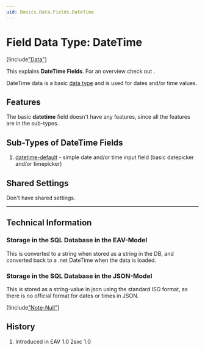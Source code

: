 ```yaml
---
uid: Basics.Data.Fields.DateTime
---
```


# Field Data Type: DateTime

[!include["Data"](../_shared-content-types.md)]

This explains **DateTime Fields**. For an overview check out [](xref:Basics.Data.Index).


DateTime data is a basic [data type](xref:Basics.Data.Fields.Index) and is used for dates and/or time values.  

## Features 

The basic **datetime** field doesn't have any features, since all the features are in the sub-types. 

## Sub-Types of DateTime Fields

1. [datetime-default](xref:Basics.Data.Fields.DateTime-Default) - simple date and/or time input field (basic datepicker and/or timepicker)

## Shared Settings

Don't have shared settings.

---

## Technical Information

### Storage in the SQL Database in the EAV-Model

This is converted to a string when stored as a string in the DB, and converted back to a .net DateTime when the data is loaded. 

### Storage in the SQL Database in the JSON-Model

This is stored as a string-value in json using the standard ISO format, as there is no official format for dates or times in JSON.

[!include["Note-Null"](./notes-null.md)]


## History

1. Introduced in EAV 1.0 2sxc 1.0